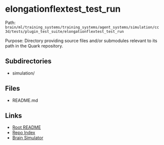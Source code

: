 # elongationflextest_test_run

Path: `brain/ml/training_systems/training_systems/agent_systems/simulation/cc3d/tests/plugin_test_suite/elongationflextest_test_run`

Purpose: Directory providing source files and/or submodules relevant to its path in the Quark repository.

## Subdirectories
- simulation/

## Files
- README.md

## Links
- [Root README](../../../../../../../../../README.md)
- [Repo Index](../../../../../../../../../repo_index.json)
- [Brain Simulator](../../../../../../../../../brain/architecture/brain_simulator.py)
